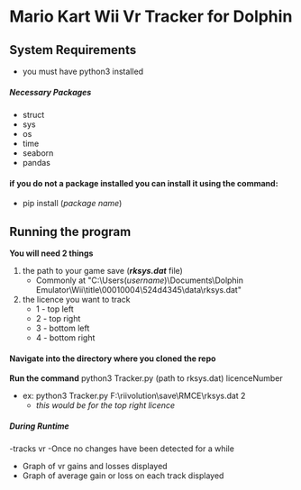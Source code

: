 # Mario Kart Wii Vr Tracker for Dolphin
## System Requirements
- you must have python3 installed
##### Necessary Packages
- struct
- sys
- os
- time
- seaborn
- pandas 
#### if you do not a package installed you can install it using the command:
- pip install (*package name*)
## Running the program
**You will need 2 things**
1. the path to your game save (***rksys.dat*** file)
   - Commonly at "C:\Users\(*username*)\Documents\Dolphin Emulator\Wii\title\00010004\524d4345\data\rksys.dat"
2. the licence you want to track
   - 1 - top left
   - 2 - top right
   - 3 - bottom left
   - 4 - bottom right

#### Navigate into the directory where you cloned the repo
**Run the command**
python3 Tracker.py (path to rksys.dat) licenceNumber
- ex: python3 Tracker.py F:\riivolution\save\RMCE\rksys.dat 2
  - *this would be for the top right licence*

##### During Runtime
-tracks vr
-Once no changes have been detected for a while
 - Graph of vr gains and losses displayed
 - Graph of average gain or loss on each track displayed